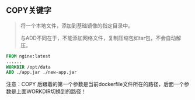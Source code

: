 ## COPY关键字

> 将一个本地文件，添加到基础镜像的指定目录中。
>
> 与ADD不同在于，不能添加网络文件，复制压缩包如tar包，不会自动解压。



```dockerfile
FROM nginx:latest
......
WORKDIR /opt/data
ADD ./app.jar ./new-app.jar
```

注意：COPY 后跟着的第一个参数是当前dockerfile文件所在的路径，后面一个参数是上面WORKDIR切换到的路径！